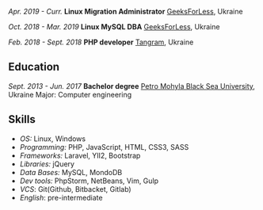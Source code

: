 *Apr. 2019 - Curr.*
**Linux Migration Administrator**
[GeeksForLess](https://geeksforless.com/), Ukraine

*Oct. 2018 - Mar. 2019*
**Linux MySQL DBA**
[GeeksForLess](https://geeksforless.com/), Ukraine

*Feb. 2018 - Sept. 2018*
**PHP developer**
[Tangram](https://tangram.ua), Ukraine

## Education
*Sept. 2013 - Jun. 2017*
**Bachelor degree**
[Petro Mohyla Black Sea University](https://chdu.edu.ua/), Ukraine
Major: Computer engineering

## Skills
* *OS:* Linux, Windows
* *Programming:* PHP, JavaScript, HTML, CSS3, SASS
* *Frameworks:* Laravel, YII2, Bootstrap
* *Libraries:* jQuery
* *Data Bases:* MySQL, MondoDB
* *Dev tools:* PhpStorm, NetBeans, Vim, Gulp
* *VCS*: Git(Github, Bitbacket, Gitlab)
* *English*: pre-intermediate
